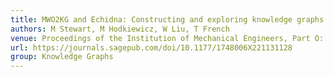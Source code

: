 ```yaml
---
title: MWO2KG and Echidna: Constructing and exploring knowledge graphs from maintenance data
authors: M Stewart, M Hodkiewicz, W Liu, T French
venue: Proceedings of the Institution of Mechanical Engineers, Part O: Journal of Risk and Reliability. 2022.
url: https://journals.sagepub.com/doi/10.1177/1748006X221131128
group: Knowledge Graphs
---
```

